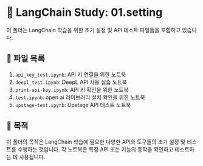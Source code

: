 # 🔗 LangChain Study: 01.setting

이 폴더는 LangChain 학습을 위한 초기 설정 및 API 테스트 파일들을 포함하고 있습니다.

## 📁 파일 목록

1.  `api_key_test.ipynb`: API 키 연결을 위한 노트북
2.  `deepl_test.ipynb`: DeepL API 사용 실습 노트북
3.  `print-api-key.ipynb`: API 키 확인을 위한 노트북
4.  `test.ipynb`: open ai 라이브러리 설치 확인을 위한 노트북
5.  `upstage-test.ipynb`: Upstage API 테스트 노트북

## 🎯 목적

이 폴더의 목적은 LangChain 학습에 필요한 다양한 API와 도구들의 초기 설정 및 테스트를 수행하는 것입니다.
각 노트북은 특정 API 또는 기능의 동작을 확인하고 테스트하는 데 사용됩니다.
